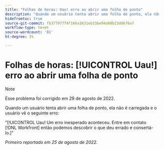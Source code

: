 ```yaml
---
title: "Folhas de horas: Uau! erro ao abrir uma folha de ponto"
description: "Quando um usuário tenta abrir uma folha de ponto, ela não é carregada e o usuário vê a variável [!UICONTROL Boias] erro."
hidefromtoc: true
source-git-commit: fb377977f4f166a1631eb33be94a88b23d8676a7
workflow-type: tm+mt
source-wordcount: '81'
ht-degree: 3%

---
```



# Folhas de horas: [!UICONTROL Uau!] erro ao abrir uma folha de ponto

>[!NOTE]
>
>Esse problema foi corrigido em 29 de agosto de 2022.

Quando um usuário tenta abrir uma folha de ponto, ela não é carregada e o usuário vê o seguinte erro:

&quot;[!UICONTROL Uau! Um erro inesperado aconteceu. Entre em contato [!DNL Workfront] então podemos descobrir o que deu errado e consertá-lo.]&quot;

_Primeiro reportado em 25 de agosto de 2022._

